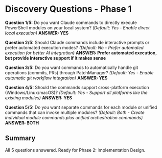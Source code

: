 # Discovery Questions - Phase 1

**Question 1/5:** Do you want Claude commands to directly execute PowerShell modules on your local system? 
*(Default: Yes - Enable direct local execution)*
**ANSWER: YES**

**Question 2/5:** Should Claude commands include interactive prompts or prefer automated execution modes?
*(Default: No - Prefer automated execution for better AI integration)*
**ANSWER: Prefer automated execution, but provide interactive support if it makes sense**

**Question 3/5:** Do you want commands to automatically handle git operations (commits, PRs) through PatchManager?
*(Default: Yes - Enable automatic git workflow integration)*
**ANSWER: YES**

**Question 4/5:** Should the commands support cross-platform execution (Windows/Linux/macOS)?
*(Default: Yes - Support all platforms like the existing modules)*
**ANSWER: YES**

**Question 5/5:** Do you want separate commands for each module or unified commands that can invoke multiple modules?
*(Default: Both - Create individual module commands plus unified orchestration commands)*
**ANSWER: BOTH**

## Summary
All 5 questions answered. Ready for Phase 2: Implementation Design.